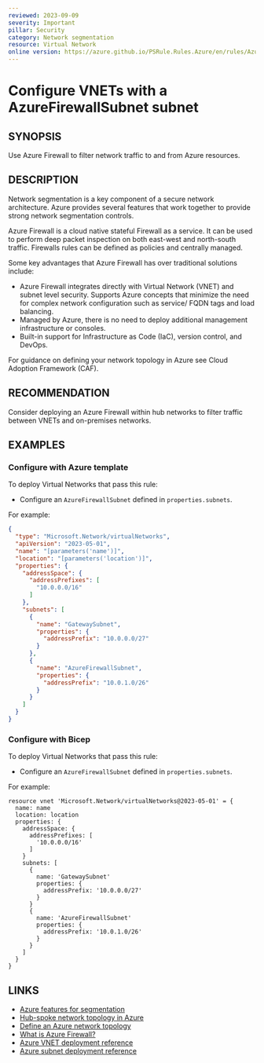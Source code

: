 ```yaml
---
reviewed: 2023-09-09
severity: Important
pillar: Security
category: Network segmentation
resource: Virtual Network
online version: https://azure.github.io/PSRule.Rules.Azure/en/rules/Azure.VNET.FirewallSubnet/
---
```


# Configure VNETs with a AzureFirewallSubnet subnet

## SYNOPSIS

Use Azure Firewall to filter network traffic to and from Azure resources.

## DESCRIPTION

Network segmentation is a key component of a secure network architecture.
Azure provides several features that work together to provide strong network segmentation controls.

Azure Firewall is a cloud native stateful Firewall as a service.
It can be used to perform deep packet inspection on both east-west and north-south traffic.
Firewalls rules can be defined as policies and centrally managed.

Some key advantages that Azure Firewall has over traditional solutions include:

- Azure Firewall integrates directly with Virtual Network (VNET) and subnet level security.
  Supports Azure concepts that minimize the need for complex network configuration such as service/ FQDN tags and load balancing.
- Managed by Azure, there is no need to deploy additional management infrastructure or consoles.
- Built-in support for Infrastructure as Code (IaC), version control, and DevOps.

For guidance on defining your network topology in Azure see Cloud Adoption Framework (CAF).

## RECOMMENDATION

Consider deploying an Azure Firewall within hub networks to filter traffic between VNETs and on-premises networks.

## EXAMPLES

### Configure with Azure template

To deploy Virtual Networks that pass this rule:

- Configure an `AzureFirewallSubnet` defined in `properties.subnets`.

For example:

```json
{
  "type": "Microsoft.Network/virtualNetworks",
  "apiVersion": "2023-05-01",
  "name": "[parameters('name')]",
  "location": "[parameters('location')]",
  "properties": {
    "addressSpace": {
      "addressPrefixes": [
        "10.0.0.0/16"
      ]
    },
    "subnets": [
      {
        "name": "GatewaySubnet",
        "properties": {
          "addressPrefix": "10.0.0.0/27"
        }
      },
      {
        "name": "AzureFirewallSubnet",
        "properties": {
          "addressPrefix": "10.0.1.0/26"
        }
      }
    ]
  }
}
```

### Configure with Bicep

To deploy Virtual Networks that pass this rule:

- Configure an `AzureFirewallSubnet` defined in `properties.subnets`.

For example:

```bicep
resource vnet 'Microsoft.Network/virtualNetworks@2023-05-01' = {
  name: name
  location: location
  properties: {
    addressSpace: {
      addressPrefixes: [
        '10.0.0.0/16'
      ]
    }
    subnets: [
      {
        name: 'GatewaySubnet'
        properties: {
          addressPrefix: '10.0.0.0/27'
        }
      }
      {
        name: 'AzureFirewallSubnet'
        properties: {
          addressPrefix: '10.0.1.0/26'
        }
      }
    ]
  }
}
```

## LINKS

- [Azure features for segmentation](https://learn.microsoft.com/azure/well-architected/security/design-network-segmentation#azure-features-for-segmentation)
- [Hub-spoke network topology in Azure](https://learn.microsoft.com/azure/architecture/reference-architectures/hybrid-networking/hub-spoke)
- [Define an Azure network topology](https://learn.microsoft.com/azure/cloud-adoption-framework/ready/azure-best-practices/define-an-azure-network-topology)
- [What is Azure Firewall?](https://learn.microsoft.com/azure/firewall/overview)
- [Azure VNET deployment reference](https://learn.microsoft.com/azure/templates/microsoft.network/virtualnetworks)
- [Azure subnet deployment reference](https://learn.microsoft.com/azure/templates/microsoft.network/virtualnetworks/subnets)
